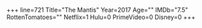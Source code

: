 +++
line=721
Title="The Mantis"
Year=2017
Age=""
IMDb="7.5"
RottenTomatoes=""
Netflix=1
Hulu=0
PrimeVideo=0
Disney=0
+++

